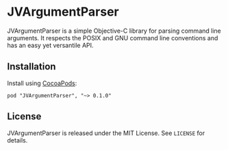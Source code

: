 JVArgumentParser
================

JVArgumentParser is a simple Objective-C library for parsing command line
arguments. It respects the POSIX and GNU command line conventions and has
an easy yet versantile API.


Installation
------------

Install using [CocoaPods][]:

    pod "JVArgumentParser", "~> 0.1.0"

  [CocoaPods]: http://cocoapods.org/


License
-------

JVArgumentParser is released under the MIT License. See `LICENSE` for details.
